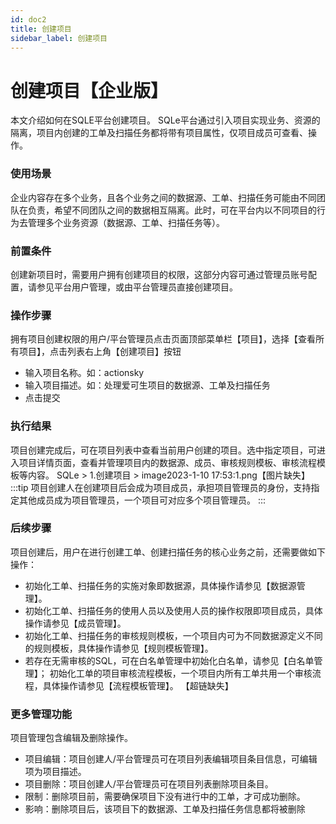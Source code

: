 ```yaml
---
id: doc2
title: 创建项目
sidebar_label: 创建项目
---
```

# 创建项目【企业版】

本文介绍如何在SQLE平台创建项目。
SQLe平台通过引入项目实现业务、资源的隔离，项目内创建的工单及扫描任务都将带有项目属性，仅项目成员可查看、操作。

### 使用场景
企业内容存在多个业务，且各个业务之间的数据源、工单、扫描任务可能由不同团队在负责，希望不同团队之间的数据相互隔离。此时，可在平台内以不同项目的行为去管理多个业务资源（数据源、工单、扫描任务等）。

### 前置条件
创建新项目时，需要用户拥有创建项目的权限，这部分内容可通过管理员账号配置，请参见平台用户管理，或由平台管理员直接创建项目。

### 操作步骤
拥有项目创建权限的用户/平台管理员点击页面顶部菜单栏【项目】，选择【查看所有项目】，点击列表右上角【创建项目】按钮

* 输入项目名称。如：actionsky
* 输入项目描述。如：处理爱可生项目的数据源、工单及扫描任务
* 点击提交

### 执行结果
项目创建完成后，可在项目列表中查看当前用户创建的项目。选中指定项目，可进入项目详情页面，查看并管理项目内的数据源、成员、审核规则模板、审核流程模板等内容。
SQLe > 1.创建项目 > image2023-1-10 17:53:1.png【图片缺失】
:::tip
项目创建人在创建项目后会成为项目成员，承担项目管理员的身份，支持指定其他成员成为项目管理员，一个项目可对应多个项目管理员。
:::

### 后续步骤
项目创建后，用户在进行创建工单、创建扫描任务的核心业务之前，还需要做如下操作： 
* 初始化工单、扫描任务的实施对象即数据源，具体操作请参见【数据源管理】。
* 初始化工单、扫描任务的使用人员以及使用人员的操作权限即项目成员，具体操作请参见【成员管理】。
* 初始化工单、扫描任务的审核规则模板，一个项目内可为不同数据源定义不同的规则模板，具体操作请参见【规则模板管理】。
* 若存在无需审核的SQL，可在白名单管理中初始化白名单，请参见【白名单管理】；
初始化工单的项目审核流程模板，一个项目内所有工单共用一个审核流程，具体操作请参见【流程模板管理】。
【超链缺失】

### 更多管理功能
项目管理包含编辑及删除操作。
* 项目编辑：项目创建人/平台管理员可在项目列表编辑项目条目信息，可编辑项为项目描述。
* 项目删除：项目创建人/平台管理员可在项目列表删除项目条目。
* 限制：删除项目前，需要确保项目下没有进行中的工单，才可成功删除。
* 影响：删除项目后，该项目下的数据源、工单及扫描任务信息都将被删除




